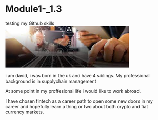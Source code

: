 # Module1-_1.3
testing my Github skills
![Alternate](images/trial_image.jpeg)

 
i am david, i was born in the uk and have 4 siblings. My professional background is in supplychain management 

At some point in my proffesional life i would like to work abroad. 

I have chosen fintech as a career path to open some new doors in my career and hopefully learn a thing or two about both crypto and fiat currency markets. 
